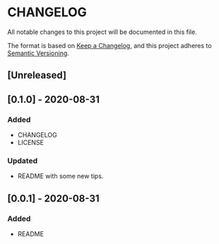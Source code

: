# CHANGELOG

All notable changes to this project will be documented in this file.

The format is based on [Keep a Changelog](https://keepachangelog.com/en/1.0.0/),
and this project adheres to [Semantic Versioning](https://semver.org/spec/v2.0.0.html).

## [Unreleased]

## [0.1.0] - 2020-08-31
### Added
- CHANGELOG
- LICENSE
### Updated
- README with some new tips.

## [0.0.1] - 2020-08-31
### Added
- README
